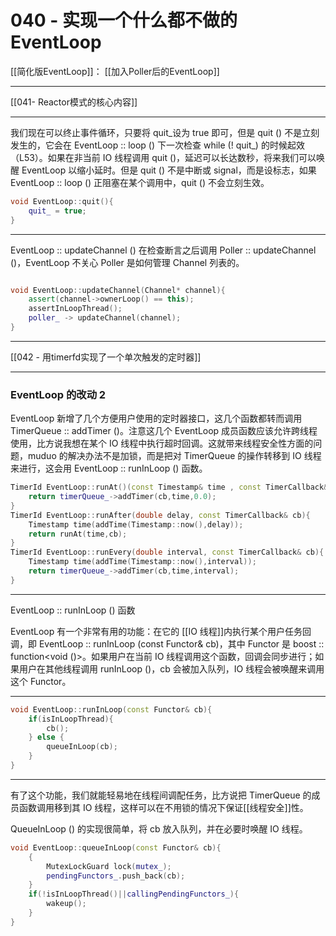 # 040 - 实现一个什么都不做的 EventLoop

[[简化版EventLoop]]：
[[加入Poller后的EventLoop]]

---
[[041- Reactor模式的核心内容]]

---

我们现在可以终止事件循环，只要将 quit_设为 true 即可，但是 quit () 不是立刻发生的，它会在 EventLoop :: loop () 下一次检查 while (! quit_) 的时候起效（L53）。如果在非当前 IO 线程调用 quit ()，延迟可以长达数秒，将来我们可以唤醒 EventLoop 以缩小延时。但是 quit () 不是中断或 signal，而是设标志，如果 EventLoop :: loop () 正阻塞在某个调用中，quit () 不会立刻生效。

```c++
void EventLoop::quit(){
	quit_ = true;
}

```

---

EventLoop :: updateChannel () 在检查断言之后调用 Poller :: updateChannel ()，EventLoop 不关心 Poller 是如何管理 Channel 列表的。

```c++

void EventLoop::updateChannel(Channel* channel){
	assert(channel->ownerLoop() == this);
	assertInLoopThread();
	poller_ -> updateChannel(channel);
}
```

---

[[042 - 用timerfd实现了一个单次触发的定时器]]

---

### EventLoop 的改动 2

EventLoop 新增了几个方便用户使用的定时器接口，这几个函数都转而调用 TimerQueue :: addTimer ()。注意这几个 EventLoop 成员函数应该允许跨线程使用，比方说我想在某个 IO 线程中执行超时回调。这就带来线程安全性方面的问题，muduo 的解决办法不是加锁，而是把对 TimerQueue 的操作转移到 IO 线程来进行，这会用 EventLoop :: runInLoop () 函数。


```c++
TimerId EventLoop::runAt()(const Timestamp& time , const TimerCallback& cb){
	return timerQueue_->addTimer(cb,time,0.0);
}
TimerId EventLoop::runAfter(double delay, const TimerCallback& cb){
	Timestamp time(addTime(Timestamp::now(),delay));
	return runAt(time,cb);
}
TimerId EventLoop::runEvery(double interval, const TimerCallback& cb){
	Timestamp time(addTime(Timestamp::now(),interval));
	return timerQueue_->addTimer(cb,time,interval);
}

```

---

EventLoop :: runInLoop () 函数

EventLoop 有一个非常有用的功能：在它的 [[IO 线程]]内执行某个用户任务回调，即 EventLoop :: runInLoop (const Functor& cb)，其中 Functor 是 boost :: function<void ()>。如果用户在当前 IO 线程调用这个函数，回调会同步进行；如果用户在其他线程调用 runInLoop ()，cb 会被加入队列，IO 线程会被唤醒来调用这个 Functor。

---

```c++
void EventLoop::runInLoop(const Functor& cb){
	if(isInLoopThread){
		cb();
	} else {
		queueInLoop(cb);
	}
}
```

---

有了这个功能，我们就能轻易地在线程间调配任务，比方说把 TimerQueue 的成员函数调用移到其 IO 线程，这样可以在不用锁的情况下保证[[线程安全]]性。

QueueInLoop () 的实现很简单，将 cb 放入队列，并在必要时唤醒 IO 线程。
```c++
void EventLoop::queueInLoop(const Functor& cb){
	{
		MutexLockGuard lock(mutex_);
		pendingFunctors_.push_back(cb);
	}
	if(!isInLoopThread()||callingPendingFunctors_){
		wakeup();
	}
}
```



